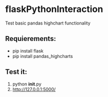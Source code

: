 # flaskPythonInteraction
Test basic pandas highchart functionality

Requierements:
-------
* pip install flask
* pip install pandas_highcharts

Test it:
-------
1. python __init__.py
1. http://127.0.0.1:5000/



